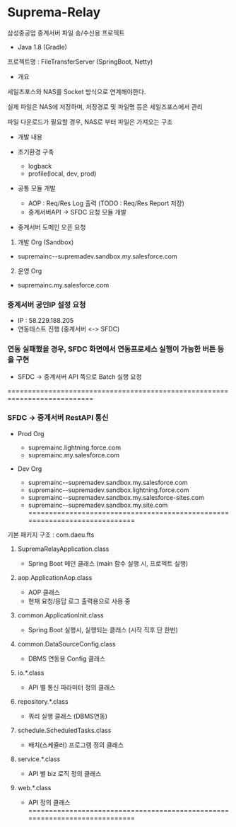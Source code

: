# Suprema-Relay
삼성중공업 중계서버 파일 송/수신용 프로젝트

- Java 1.8 (Gradle)

프로젝트명 : FileTransferServer (SpringBoot, Netty)

* 개요

세일즈포스와 NAS를 Socket 방식으로 연계해야한다.

실제 파일은 NAS에 저장하며, 저장경로 및 파일명 등은 세일즈포스에서 관리

파일 다운로드가 필요할 경우, NAS로 부터 파일은 가져오는 구조


* 개발 내용


* 초기환경 구축
	- logback
	- profile(local, dev, prod)
	
* 공통 모듈 개발
	- AOP : Req/Res Log 출력 (TODO : Req/Res Report 저장)
	- 중계서버API -> SFDC 요청 모듈 개발

* 중계서버 도메인 오픈 요청
1. 개발 Org (Sandbox)
 - supremainc--supremadev.sandbox.my.salesforce.com
 
2. 운영 Org
 - supremainc.my.salesforce.com
 
 
### 중계서버 공인IP 설정 요청
 - IP : 58.229.188.205
 - 연동테스트 진행 (중계서버 <-> SFDC)

### 연동 실패했을 경우, SFDC 화면에서 연동프로세스 실행이 가능한 버튼 등을 구현
 - SFDC -> 중계서버 API 쪽으로 Batch 실행 요청
 
===========================================================================
### SFDC -> 중계서버 RestAPI 통신

 * Prod Org
	- supremainc.lightning.force.com
	- supremainc.my.salesforce.com

 * Dev Org
	- supremainc--supremadev.sandbox.my.salesforce.com
	- supremainc--supremadev.sandbox.lightning.force.com
	- supremainc--supremadev.sandbox.my.salesforce-sites.com
	- supremainc--supremadev.sandbox.my.site.com
===========================================================================

기본 패키지 구조 : com.daeu.fts

1. SupremaRelayApplication.class
	- Spring Boot 메인 클래스 (main 함수 실행 시, 프로젝트 실행)
	
2. aop.ApplicationAop.class
	- AOP 클래스
	- 현재 요청/응답 로그 출력용으로 사용 중
	
3. common.ApplicationInit.class
	- Spring Boot 실행시, 실행되는 클래스 (시작 직후 단 한번)
	
4. common.DataSourceConfig.class
	- DBMS 연동용 Config 클래스
	
5. io.*.class
	- API 별 통신 파라미터 정의 클래스

6. repository.*.class
	- 쿼리 실행 클래스 (DBMS연동)
	
7. schedule.ScheduledTasks.class
	- 배치(스케쥴러) 프로그램 정의 클래스
	
8. service.*.class
	- API 별 biz 로직 정의 클래스

9. web.*.class
	- API 정의 클래스
===========================================================================

